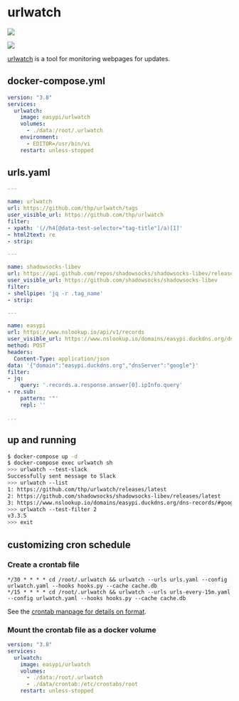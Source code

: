 urlwatch
========

[![](https://github.com/easypi/docker-urlwatch/actions/workflows/build.yaml/badge.svg)](https://github.com/EasyPi/docker-urlwatch)

[![](http://dockeri.co/image/easypi/urlwatch)](https://hub.docker.com/r/easypi/urlwatch)

[urlwatch][1] is a tool for monitoring webpages for updates.

## docker-compose.yml

```yaml
version: "3.8"
services:
  urlwatch:
    image: easypi/urlwatch
    volumes:
      - ./data:/root/.urlwatch
    environment:
      - EDITOR=/usr/bin/vi
    restart: unless-stopped
```

## urls.yaml

```yaml
---

name: urlwatch
url: https://github.com/thp/urlwatch/tags
user_visible_url: https://github.com/thp/urlwatch
filter:
- xpath: '(//h4[@data-test-selector="tag-title"]/a)[1]'
- html2text: re
- strip:

---

name: shadowsocks-libev
url: https://api.github.com/repos/shadowsocks/shadowsocks-libev/releases/latest
user_visible_url: https://github.com/shadowsocks/shadowsocks-libev
filter:
- shellpipe: 'jq -r .tag_name'
- strip:

---

name: easypi
url: https://www.nslookup.io/api/v1/records
user_visible_url: https://www.nslookup.io/domains/easypi.duckdns.org/dns-records/#google
method: POST
headers:
  Content-Type: application/json
data: '{"domain":"easypi.duckdns.org","dnsServer":"google"}'
filter:
- jq:
    query: '.records.a.response.answer[0].ipInfo.query'
- re.sub:
    pattern: '"'
    repl: ''

...
```

## up and running

```bash
$ docker-compose up -d
$ docker-compose exec urlwatch sh
>>> urlwatch --test-slack
Successfully sent message to Slack
>>> urlwatch --list
1: https://github.com/thp/urlwatch/releases/latest
2: https://github.com/shadowsocks/shadowsocks-libev/releases/latest
3: https://www.nslookup.io/domains/easypi.duckdns.org/dns-records/#google
>>> urlwatch --test-filter 2
v3.3.5
>>> exit
```

[1]: https://thp.io/2008/urlwatch/

## customizing cron schedule

### Create a crontab file

```
*/30 * * * * cd /root/.urlwatch && urlwatch --urls urls.yaml --config urlwatch.yaml --hooks hooks.py --cache cache.db
*/15 * * * * cd /root/.urlwatch && urlwatch --urls urls-every-15m.yaml --config urlwatch.yaml --hooks hooks.py --cache cache.db
```

See the [crontab manpage for details on format](https://man7.org/linux/man-pages/man5/crontab.5.html#DESCRIPTION).

### Mount the crontab file as a docker volume

```yaml
version: "3.8"
services:
  urlwatch:
    image: easypi/urlwatch
    volumes:
      - ./data:/root/.urlwatch
      - ./data/crontab:/etc/crontabs/root
    restart: unless-stopped
```
